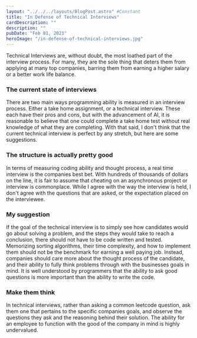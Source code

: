 ```yaml
---
layout: "../../../layouts/BlogPost.astro" #Constant
title: "In Defense of Technical Interviews"
cardDescription: ""
description: ""
pubDate: "Feb 01, 2023"
heroImage: "/in-defense-of-technical-interviews.jpg"
---
```


Technical Interviews are, without doubt, the most loathed part of the interview process. For many, they are the sole thing that deters them from applying at many top companies, barring them from earning a higher salary or a better work life balance. 

### The current state of interviews
There are two main ways programming ability is measured in an interview process. Either a take home assignment, or a technical interview. These each have their pros and cons, but with the advancement of AI, it is reasonable to believe that one could complete a take home test without real knowledge of what they are completing. With that said, I don't think that the current technical interview is perfect by any stretch, but here are some suggestions.

### The structure is actually pretty good
In terms of measuring coding ability and thought process, a real time interview is the companies best bet. With hundreds of thousands of dollars on the line, it is fair to assume that cheating on an asynchronous project or interview is commonplace. While I agree with the way the interview is held, I don't agree with the questions that are asked, or the expectation placed on the interviewee.

### My suggestion
If the goal of the technical interview is to simply see how candidates would go about solving a problem, and the steps they would take to reach a conclusion, there should not have to be code written and tested. Memorizing sorting algorithms, their time complexity, and how to implement them should not be the benchmark for earning a well paying job. Instead, companies should care more about the thought process of the candidate, and their ability to fully think problems through with the businesses goals in mind. It is well understood by programmers that the ability to ask good questions is more important than the ability to write the code.

### Make them think
In technical interviews, rather than asking a common leetcode question, ask them one that pertains to the specific companies goals, and observe the questions they ask and the reasoning behind their solution. The ability for an employee to function with the good of the company in mind is highly undervalued.


